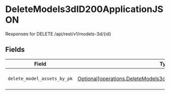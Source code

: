 # DeleteModels3dID200ApplicationJSON

Responses for DELETE /api/rest/v1/models-3d/{id}


## Fields

| Field                                                                                                                                              | Type                                                                                                                                               | Required                                                                                                                                           | Description                                                                                                                                        |
| -------------------------------------------------------------------------------------------------------------------------------------------------- | -------------------------------------------------------------------------------------------------------------------------------------------------- | -------------------------------------------------------------------------------------------------------------------------------------------------- | -------------------------------------------------------------------------------------------------------------------------------------------------- |
| `delete_model_assets_by_pk`                                                                                                                        | [Optional[operations.DeleteModels3dID200ApplicationJSONModelAssets]](undefined/models/operations/deletemodels3did200applicationjsonmodelassets.md) | :heavy_minus_sign:                                                                                                                                 | columns and relationships of "model_assets"                                                                                                        |